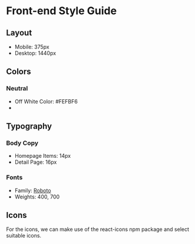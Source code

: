 # Front-end Style Guide

## Layout

- Mobile: 375px
- Desktop: 1440px

## Colors

### Neutral

- Off White Color: #FEFBF6
-

## Typography

### Body Copy

- Homepage Items: 14px
- Detail Page: 16px

### Fonts

- Family: [Roboto](https://fonts.google.com/specimen/Roboto)
- Weights: 400, 700

## Icons

For the icons, we can make use of the react-icons npm package and select suitable icons.
